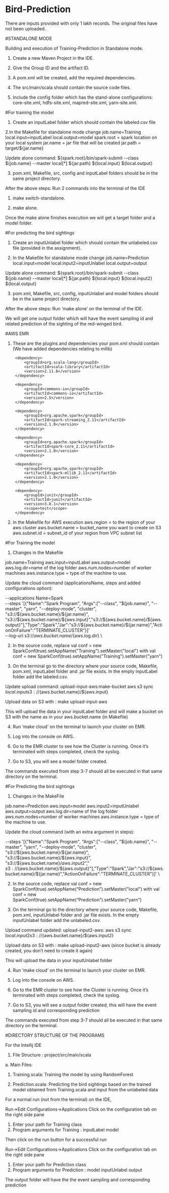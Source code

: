# Bird-Prediction
There are inputs provided with only 1 lakh records. The original files have not been uploaded.


#STANDALONE MODE


Building and execution of Training-Prediction in Standalone mode.

1. Create a new Maven Project in the IDE.

2. Give the Group ID and the artifact ID.

3. A pom.xml will be created, add the required dependencies. 

4. The src/main/scala should contain the source code files.

5. Include the config folder which has the stand-alone configurations: core-site.xml, hdfs-site.xml, mapred-site.xml, yarn-site.xml.
	
#For training the model

1. Create an inputLabel folder which should contain the labeled.csv file 

2.In the Makefile for standalone mode change
job.name=Training
local.input=inputLabel
local.output=model
spark.root = spark location on your local system
jar.name = jar file that will be created
jar.path = target/${jar.name}

Update alone command: 
${spark.root}/bin/spark-submit --class ${job.name} --master local[*] ${jar.path} ${local.input} ${local.output}
 

3. pom.xml, Makefile, src, config and inputLabel folders should be in the same project directory.

After the above steps:
Run 2 commands into the terminal of the IDE

1. make switch-standalone.

2. make alone.

Once the make alone finishes execution we will get a target folder and a model folder. 


#For predicting the bird sightings

1. Create an inputUnlabel folder which should contain the unlabeled.csv file (provided in the assignment).

2. In the Makefile for standalone mode change
job.name=Prediction
local.input=model
local.input2=inputUnlabel
local.output=output

Update alone command: 
${spark.root}/bin/spark-submit --class ${job.name} --master local[*] ${jar.path} ${local.input} ${local.input2} ${local.output}

3. pom.xml, Makefile, src, config, inputUnlabel and model folders should be in the same project directory.

After the above steps:
Run ‘make alone’ on the terminal of the IDE.

We will get one output folder which will have the event sampling id and related prediction of the sighting of the red-winged bird.
 

#AWS EMR


1. These are the plugins and dependencies your pom.xml should contain
(We have added dependencies relating to mllib)

    <dependencies>

        <dependency>
            <groupId>org.scala-lang</groupId>
            <artifactId>scala-library</artifactId>
            <version>2.11.8</version>
        </dependency>

        <dependency>
            <groupId>commons-io</groupId>
            <artifactId>commons-io</artifactId>
            <version>2.5</version>
        </dependency>

        <dependency>
            <groupId>org.apache.spark</groupId>
            <artifactId>spark-streaming_2.11</artifactId>
            <version>2.1.0</version>
        </dependency>

        <dependency>
            <groupId>org.apache.spark</groupId>
            <artifactId>spark-core_2.11</artifactId>
            <version>2.1.0</version>
        </dependency>

        <dependency>
            <groupId>org.apache.spark</groupId>
            <artifactId>spark-mllib_2.11</artifactId>
            <version>2.1.0</version>
        </dependency>

        <dependency>
            <groupId>junit</groupId>
            <artifactId>junit</artifactId>
            <version>3.8.1</version>
            <scope>test</scope>
        </dependency>

    </dependencies>

2. In the Makefile for AWS execution 
aws.region = to the region of your aws cluster
aws.bucket.name = bucket_name you want to create on S3
aws.subnet.id = subnet_id of your region from VPC subnet list


#For Training the model


1. Changes in the Makefile

job.name=Training
aws.input=inputLabel
aws.output=model
aws.log.dir=name of the log folder
aws.num.nodes=number of worker machines
aws.instance.type = type of the machine to use.

Update the cloud command (applicationsName, steps and added configurations option):

--applications Name=Spark \
--steps '[{"Name":"Spark Program", "Args":["--class", "${job.name}", "--master", "yarn", "--deploy-mode", "cluster", "s3://${aws.bucket.name}/${jar.name}", "s3://${aws.bucket.name}/${aws.input}","s3://${aws.bucket.name}/${aws.output}"],"Type":"Spark","Jar":"s3://${aws.bucket.name}/${jar.name}","ActionOnFailure":"TERMINATE_CLUSTER"}]' \
--log-uri s3://${aws.bucket.name}/${aws.log.dir} \

2. In the source code, replace 
val conf = new SparkConf(true).setAppName("Training").setMaster("local") with
val conf = new SparkConf(true).setAppName("Training").setMaster("yarn")

3. On the terminal go to the directory where your source code, Makefile, pom.xml, inputLabel folder and .jar file exists. In the empty inputLabel folder add the labeled.csv. 

Update upload command:
upload-input-aws:make-bucket
	aws s3 sync ${local.input} s3://${aws.bucket.name}/${aws.input}

Upload data on S3 with : make upload-input-aws

This will upload the data in your inputLabel folder and will make a bucket on S3 with the name as in your aws.bucket.name (in Makefile)

4. Run ‘make cloud’ on the terminal to launch your cluster on EMR.

5. Log into the console on AWS.

6. Go to the EMR cluster to see how the Cluster is running. Once it’s terminated with steps completed, check the syslog.

7. Go to S3, you will see a model folder created.

The commands executed from step 3-7 should all be executed in that same directory on the terminal.


#For Predicting the bird sightings

1. Changes in the MakeFile

job.name=Prediction
aws.input=model
aws.input2=inputUnlabel
aws.output=output
aws.log.dir=name of the log folder
aws.num.nodes=number of worker machines
aws.instance.type = type of the machine to use.


Update the cloud command (with an extra argument in steps):

--steps '[{"Name":"Spark Program", "Args":["--class", "${job.name}", "--master", "yarn", "--deploy-mode", "cluster", "s3://${aws.bucket.name}/${jar.name}", "s3://${aws.bucket.name}/${aws.input}”, "s3://${aws.bucket.name}/${aws.input2}”,”s3://${aws.bucket.name}/${aws.output}"],"Type":"Spark","Jar":"s3://${aws.bucket.name}/${jar.name}","ActionOnFailure":"TERMINATE_CLUSTER"}]' \

2. In the source code, replace 
val conf = new SparkConf(true).setAppName(“Prediction”).setMaster("local") with
val conf = new SparkConf(true).setAppName(“Prediction”).setMaster("yarn")

3. On the terminal go to the directory where your source code, Makefile, pom.xml, inputUnlabel folder and .jar file exists. In the empty inputUnlabel folder add the unlabeled.csv. 

Upload command updated:
upload-input2-aws:
	aws s3 sync ${local.input2} s3://${aws.bucket.name}/${aws.input2}

Upload data on S3 with : make upload-input2-aws 
(since bucket is already created, you don’t need to create it again)

This will upload the data in your inputUnlabel folder

4. Run ‘make cloud’ on the terminal to launch your cluster on EMR.

5. Log into the console on AWS.

6. Go to the EMR cluster to see how the Cluster is running. Once it’s terminated with steps completed, check the syslog.

7. Go to S3, you will see a output folder created, this will have the event sampling id and corresponding prediction

The commands executed from step 3-7 should all be executed in that same directory on the terminal.



#DIRECTORY STRUCTURE OF THE PROGRAMS

For the Intellij IDE

1. File Structure : project/src/main/scala

a. Main Files: 

1. Training.scala: Training the model by using RandomForest

2. Prediction.scala: Predicting the bird sightings based on the trained model obtained from Training.scala and input from the unlabeled data

For a normal run (not from the terminal) on the IDE,

Run->Edit Configurations->Applications
Click on the configuration tab on the right side pane
1. Enter your path for Training class
2. Program arguments for Training : inputLabel model 
 
Then click on the run button for a successful run

Run->Edit Configurations->Applications
Click on the configuration tab on the right side pane
1. Enter your path for Prediction class 
2. Program arguments for Prediction : model inputUnlabel output

The output folder will have the the event sampling and corresponding prediction
